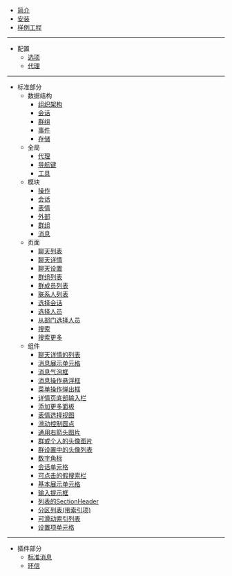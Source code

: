 * [简介](README)
* [安装](Install)
* [样例工程](Example)

---

* 配置
  * [选项](config/Option)
  * [代理](config/Delegate)

---

* 标准部分
  * 数据结构
    * [组织架构](struct/Organization)
    * [会话](struct/Conversation)
    * [群组](struct/Group)
    * [事件](struct/Event)
    * [存储](struct/Storage)
  * 全局
    * [代理](global/Delegate)
    * [导航键](global/PageKey)
    * [工具](global/Util)
  * 模块
    * [操作](model/Action)
    * [会话](model/Conversation)
    * [表情](model/Emoji)
    * [外部](model/External)
    * [群组](model/Group)
    * [消息](model/Message)
  * 页面
    * [聊天列表](page/ChatList)
    * [聊天详情](page/ChatDetail)
    * [聊天设置](page/ChatSetting)
    * [群组列表](page/GroupList)
    * [群成员列表](page/GroupMembers)
    * [联系人列表](page/ContactList)
    * [选择会话](page/ChooseConversation)
    * [选择人员](page/ChooseUser)
    * [从部门选择人员](page/ChooseUserFromOrg)
    * [搜索](page/Search)
    * [搜索更多](page/SearchList)
  * 组件
    * [聊天详情的列表](component/DetailListView)
    * [消息展示单元格](component/BaseMessage)
    * [消息气泡框](component/MessageBubble)
    * [消息操作悬浮框](component/MessageMenu)
    * [菜单操作弹出框](component/Popover)
    * [详情页底部输入栏](component/BottomBar)
    * [添加更多面板](component/MoreBoard)
    * [表情选择视图](component/EmojiPickView)
    * [滑动控制圆点](component/SegmentControl)
    * [通用右箭头图片](component/ArrowImage)
    * [群或个人的头像图片](component/AvatarImage)
    * [群设置中的头像列表](component/AvatarList)
    * [数字角标](component/Badge)
    * [会话单元格](component/ConversationCell)
    * [可点击的假搜索栏](component/FakeSearchBar)
    * [基本展示单元格](component/ListCell)
    * [输入提示框](component/Prompt)
    * [列表的SectionHeader](component/SectionHeader)
    * [分区列表(带索引项)](component/SeekBarSectionList)
    * [可滑动索引列表](component/SelectList)
    * [设置项单元格](component/SettingItem)

---

* 插件部分
  * [标准消息](plugin/PluginMessage)
  * [环信](plugin/PluginEasemob)